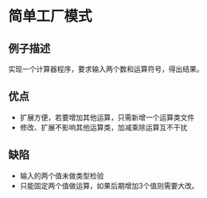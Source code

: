 # 简单工厂模式

## 例子描述

实现一个计算器程序，要求输入两个数和运算符号，得出结果。

## 优点

- 扩展方便，若要增加其他运算，只需新增一个运算类文件
- 修改、扩展不影响其他运算类，加减乘除运算互不干扰

## 缺陷

- 输入的两个值未做类型检验
- 只能固定两个值做运算，如果后期增加3个值则需要大改。

